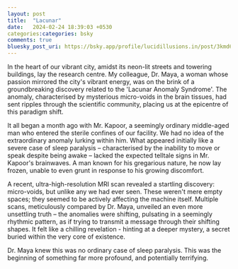 ```yaml
---
layout: post
title:  "Lacunar"
date:   2024-02-24 18:39:03 +0530
categories:categories: bsky
comments: true
bluesky_post_uri: https://bsky.app/profile/lucidillusions.in/post/3kmd6dzxg7y2a
---
```



In the heart of our vibrant city, amidst its neon-lit streets and towering buildings, lay the research centre. My colleague, Dr. Maya, a woman whose passion mirrored the city's vibrant energy, was on the brink of a groundbreaking discovery related to the 'Lacunar Anomaly Syndrome'. The anomaly, characterised by mysterious micro-voids in the brain tissues, had sent ripples through the scientific community, placing us at the epicentre of this paradigm shift.

It all began a month ago with Mr. Kapoor, a seemingly ordinary middle-aged man who entered the sterile confines of our facility. We had no idea of the extraordinary anomaly lurking within him. What appeared initially like a severe case of sleep paralysis – characterised by the inability to move or speak despite being awake – lacked the expected telltale signs in Mr. Kapoor's brainwaves. A man known for his gregarious nature, he now lay frozen, unable to even grunt in response to his growing discomfort.

A recent, ultra-high-resolution MRI scan revealed a startling discovery: micro-voids, but unlike any we had ever seen. These weren't mere empty spaces; they seemed to be actively affecting the machine itself. Multiple scans, meticulously compared by Dr. Maya, unveiled an even more unsettling truth – the anomalies were shifting, pulsating in a seemingly rhythmic pattern, as if trying to transmit a message through their shifting shapes. It felt like a chilling revelation - hinting at a deeper mystery, a secret buried within the very core of existence.

Dr. Maya knew this was no ordinary case of sleep paralysis. This was the beginning of something far more profound, and potentially terrifying.
